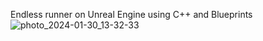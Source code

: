 Endless runner on Unreal Engine using C++ and Blueprints
![photo_2024-01-30_13-32-33](https://github.com/user-attachments/assets/866fe9c8-91df-45af-ab1d-2555c3e38c08)
